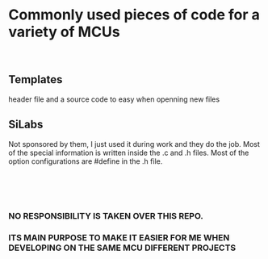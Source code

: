 # Commonly used pieces of code for a variety of MCUs
<br />

## Templates
header file and a source code to easy when openning new files

## SiLabs
Not sponsored by them, I just used it during work and they do the job.
Most of the special information is written inside the .c and .h files.
Most of the option configurations are #define in the .h file.
<br /><br /><br /><br /><br />


### NO RESPONSIBILITY IS TAKEN OVER THIS REPO. 
### ITS MAIN PURPOSE TO MAKE IT EASIER FOR ME WHEN DEVELOPING ON THE SAME MCU DIFFERENT PROJECTS
